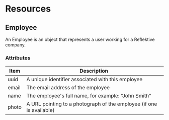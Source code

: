 # Resources

## Employee

An Employee is an object that represents a user working for a Reflektive company.

### Attributes

Item        | Description
----        | -----------
uuid        | A unique identifier associated with this employee
email       | The email address of the employee
name        | The employee's full name, for example: "John Smith"
photo       | A URL pointing to a photograph of the employee (if one is available)
